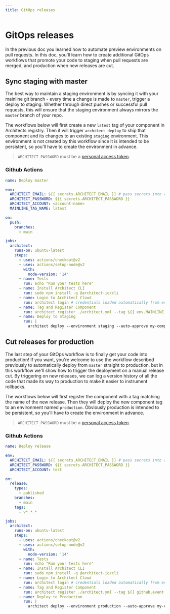 ```yaml
---
title: GitOps releases
---
```


# GitOps releases

In the previous doc you learned how to automate preview environments on pull requests. In this doc, you'll learn how to create additional GitOps workflows that promote your code to staging when pull requests are merged, and production when new releases are cut.

## Sync staging with master

The best way to maintain a staging environment is by syncing it with your mainline git branch - every time a change is made to `master`, trigger a deploy to staging. Whether through direct pushes or successful pull requests, this will ensure that the staging environment always mirrors the `master` branch of your repo.

The workflows below will first create a new `latest` tag of your component in Architects registry. Then it will trigger `architect deploy` to ship that component and its changes to an existing `staging` environment. This environment is not created by this workflow since it is intended to be persistent, so you'll have to create the environment in advance.

> `ARCHITECT_PASSWORD` must be a <a href="https://cloud.architect.io/users/me/access-tokens" target="_blank">personal access token</a>.

### Github Actions

```yaml
name: Deploy master

env:
  ARCHITECT_EMAIL: ${{ secrets.ARCHITECT_EMAIL }} # pass secrets into a job from Github > Settings > Secrets
  ARCHITECT_PASSWORD: ${{ secrets.ARCHITECT_PASSWORD }}
  ARCHITECT_ACCOUNT: <account-name>
  MAINLINE_TAG_NAME: latest

on:
  push:
    branches:
      - main

jobs:
  architect:
    runs-on: ubuntu-latest
    steps:
      - uses: actions/checkout@v2
      - uses: actions/setup-node@v2
        with:
          node-version: '14'
      - name: Tests
        run: echo "Run your tests here"
      - name: Install Architect CLI
        run: sudo npm install -g @architect-io/cli
      - name: Login to Architect Cloud
        run: architect login # credentials loaded automatically from envs ARCHITECT_EMAIL/ARCHITECT_PASSWORD
      - name: Tag and Register Component
        run: architect register ./architect.yml --tag ${{ env.MAINLINE_TAG_NAME }}
      - name: Deploy to Staging
        run: |
          architect deploy --environment staging --auto-approve my-component:${{ env.MAINLINE_TAG_NAME }}
```

## Cut releases for production

The last step of your GitOps workflow is to finally get your code into production! If you want, you're welcome to use the workflow described previously to automatically deploy from `master` straight to production, but in this workflow we'll show how to trigger the deployment on a manual release cut. By triggering on new releases, we can log a version history of all the code that made its way to production to make it easier to instrument rollbacks.

The workflows below will first register the component with a tag matching the name of the new release. Then they will deploy the new component tag to an environment named `production`. Obviously production is intended to be persistent, so you'll have to create the environment in advance.

> `ARCHITECT_PASSWORD` must be a <a href="https://cloud.architect.io/users/me/access-tokens" target="_blank">personal access token</a>.

### Github Actions

```yaml
name: Deploy release

env:
  ARCHITECT_EMAIL: ${{ secrets.ARCHITECT_EMAIL }} # pass secrets into a job from Github > Settings > Secrets
  ARCHITECT_PASSWORD: ${{ secrets.ARCHITECT_PASSWORD }}
  ARCHITECT_ACCOUNT: test

on:
  release:
    types:
      - published
    branches:
      - main
    tags:
      - v*.*.*

jobs:
  architect:
    runs-on: ubuntu-latest
    steps:
      - uses: actions/checkout@v2
      - uses: actions/setup-node@v2
        with:
          node-version: '14'
      - name: Tests
        run: echo "Run your tests here"
      - name: Install Architect CLI
        run: sudo npm install -g @architect-io/cli
      - name: Login to Architect Cloud
        run: architect login # credentials loaded automatically from envs ARCHITECT_EMAIL/ARCHITECT_PASSWORD
      - name: Tag and Register Component
        run: architect register ./architect.yml --tag ${{ github.event.release.tag_name }}
      - name: Deploy to Production
        run: |
          architect deploy --environment production --auto-approve my-component:${{ github.event.release.tag_name }}
```
